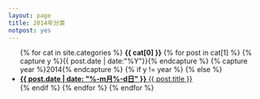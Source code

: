 ```yaml
---
layout: page
title: 2014年分类
notpost: yes
---
```


<ul>
{% for cat in site.categories %}
  <b id="{{ cat[0] | cgi_escape }}">{{ cat[0] }}</b>
{% for post in cat[1] %}
{% capture y %}{{ post.date | date:"%Y"}}{% endcapture %}
{% capture year %}2014{% endcapture %}
	{% if y != year %}
	{% else %}
  <li>
		<a class="post-date" href="{{ post.url }}" title=""><b class="gray">{{ post.date | date: "%-m月%-d日" }}</b>
		<span>{{ post.title }}</span></a>
  </li>
	{% endif %}
{% endfor %}
{% endfor %}
</ul>